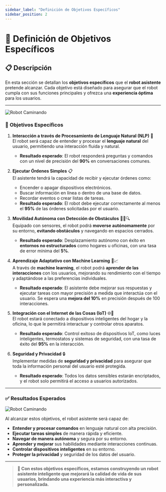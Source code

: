 ```yaml
---
sidebar_label: "Definición de Objetivos Específicos"
sidebar_position: 2
---
```


# 🎯 **Definición de Objetivos Específicos**

## 📋 **Descripción**
En esta sección se detallan los **objetivos específicos** que el **robot asistente** pretende alcanzar. Cada objetivo está diseñado para asegurar que el robot cumpla con sus funciones principales y ofrezca una **experiencia óptima** para los usuarios.

---

![Robot Caminando](https://d29jy8ovkd5kcx.cloudfront.net/wp-content/uploads/2022/08/24175656/2A1A2A7F-5148-4C32-BF05-54DBE6A4BCC9.jpg) 


### 🔑 **Objetivos Específicos**

1. **Interacción a través de Procesamiento de Lenguaje Natural (NLP)** 💬  
   El robot será capaz de entender y procesar el **lenguaje natural** del usuario, permitiendo una interacción fluida y natural.  
   - **Resultado esperado**: El robot responderá preguntas y comandos con un nivel de precisión del **90%** en conversaciones comunes.

2. **Ejecutar Órdenes Simples** 📋  
   El asistente tendrá la capacidad de recibir y ejecutar órdenes como:
   - Encender o apagar dispositivos electrónicos.
   - Buscar información en línea o dentro de una base de datos.
   - Recordar eventos o crear listas de tareas.
   - **Resultado esperado**: El robot debe ejecutar correctamente al menos el **95%** de las órdenes solicitadas por el usuario.

3. **Movilidad Autónoma con Detección de Obstáculos** 🚶‍♂️🔍  
   Equipado con sensores, el robot podrá **moverse autónomamente** por su entorno, **evitando obstáculos** y navegando en espacios cerrados.
   - **Resultado esperado**: Desplazamiento autónomo con éxito en **entornos no estructurados** como hogares u oficinas, con una tasa de error mínima del **5%**.

4. **Aprendizaje Adaptativo con Machine Learning** 🧠📈  
   A través de **machine learning**, el robot podrá **aprender de las interacciones** con los usuarios, mejorando su rendimiento con el tiempo y adaptándose a las preferencias individuales.
   - **Resultado esperado**: El asistente debe mejorar sus respuestas y ejecutar tareas con mayor precisión a medida que interactúa con el usuario. Se espera una **mejora del 10%** en precisión después de 100 interacciones.

5. **Integración con el Internet de las Cosas (IoT)** 🌐🔗  
   El robot estará conectado a dispositivos inteligentes del hogar y la oficina, lo que le permitirá interactuar y controlar otros aparatos.
   - **Resultado esperado**: Control exitoso de dispositivos IoT, como luces inteligentes, termostatos y sistemas de seguridad, con una tasa de éxito del **95%** en la interacción.

6. **Seguridad y Privacidad** 🔒  
   Implementar medidas de **seguridad y privacidad** para asegurar que toda la información personal del usuario esté protegida.
   - **Resultado esperado**: Todos los datos sensibles estarán encriptados, y el robot solo permitirá el acceso a usuarios autorizados.

---

### ✅ **Resultados Esperados**

![Robot Caminando](https://d29jy8ovkd5kcx.cloudfront.net/wp-content/uploads/2022/10/13210909/Robot-con-inteligencia-artificial-Agustin-Jamele.jpg) 

Al alcanzar estos objetivos, el robot asistente será capaz de:
- **Entender y procesar comandos** en lenguaje natural con alta precisión.
- **Ejecutar tareas simples** de manera rápida y eficiente.
- **Navegar de manera autónoma** y segura por su entorno.
- **Aprender y mejorar** sus habilidades mediante interacciones continuas.
- **Controlar dispositivos inteligentes** en su entorno.
- **Proteger la privacidad** y seguridad de los datos del usuario.

---

> **🚀 Con estos objetivos específicos, estamos construyendo un robot asistente inteligente que mejorará la calidad de vida de sus usuarios, brindando una experiencia más interactiva y personalizada.**

